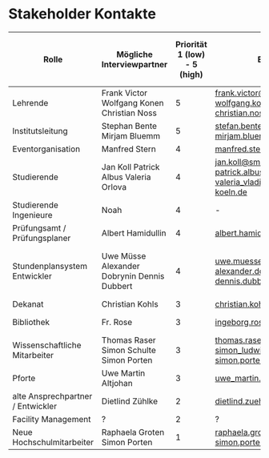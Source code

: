 # Stakeholder Kontakte

Rolle | Mögliche Interviewpartner | Priorität 1 (low) - 5 (high)      | Email-Adresse   |   Status: keine Antwort[-]  Antwort[x] |   Interviewart (Interview oder E-Mail-Antwort)
------- | ---------------- | ---------- | ---------- | ---------- | ---------:
Lehrende | Frank Victor Wolfgang Konen Christian Noss      | 5      | frank.victor@th-koeln.de wolfgang.konen@th-koeln.de christian.noss@th-koeln.de | Victor [-] Konen [-] Noss [x] | Noss [Interviewed]
Institutsleitung   | Stephan Bente Mirjam Bluemm | 5      | stefan.bente@th-koeln.de mirjam.bluemm@th-koeln.de | Bente [-] Bluemm[x]  |  Bluemm [E-Mail]
Eventorganisation  | Manfred Stern  | 4 | manfred.stern@th-koeln.de | Stern [-]  |  Stern [-]
Studierende  | Jan Koll  Patrick Albus  Valeria Orlova | 4      | jan.koll@smail.th-koeln.de  patrick.albus@smail.th-koeln.de  	valeria_vladimirovna.orlova@smail.th-koeln.de | Koll [x] Albus [x] Orlova [-]  |  Koll [Interviewed] Albus [Interviewed]
Studierende Ingenieure  | Noah | 4      | - | Noah [x] |  Noah [Interviewed]
Prüfungsamt / Prüfungsplaner  | Albert Hamidullin        | 4       | albert.hamidullin@th-koeln.de | Hamidullin [-]  |  Hamidullin [-]
Stundenplansystem Entwickler  | Uwe Müsse Alexander Dobrynin Dennis Dubbert | 4       | uwe.muesse@th-koeln.de alexander.dobrynin@th-koeln.de dennis.dubbert@th-koeln.de |  Müsse, Dobrynin, Dubbert [x]  |  Müsse, Dobrynin, Dubbert [Interviewed, E-Mail]
Dekanat   | Christian Kohls | 3      | christian.kohls@th-koeln.de | Kohls [-]  |  Kohls [-]
Bibliothek | Fr. Rose | 3       | ingeborg.rose@th-koeln.de |  Rose[x]  |  Rose [Interviewed]
Wissenschaftliche Mitarbeiter  | Thomas Raser Simon Schulte Simon Porten        | 3       | thomas.raser@th-koeln.de simon_ludwig.schulte@th-koeln.de simon.porten@th-koeln.de | Raser [-] Schulte [-] Porten [x]  |  Porten [Interviewed]
Pforte  | Uwe Martin Altjohan        | 3       | uwe_martin.altjohann@th-koeln.de |  Altjohan [-]  |  Altjohan  [-]
alte Ansprechpartner / Entwickler  | Dietlind Zühlke | 2        | dietlind.zuehlke@th-koeln.de | Zühlke [-]  |  Zühlke [-]
Facility Management   | ? | 2      | ? |  Name []  |  Name []
Neue Hochschulmitarbeiter   | Raphaela Groten Simon Porten | 1      | raphaela.groten@th-koeln.de  simon.porten@th-koeln.de | Groten [-] Porten[x]  |  Porten [Interviewed]